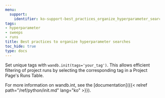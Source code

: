 ```yaml
---
menu:
  support:
    identifier: ko-support-best_practices_organize_hyperparameter_searches
tags:
- hyperparameter
- sweeps
- runs
title: Best practices to organize hyperparameter searches
toc_hide: true
type: docs
---
```


Set unique tags with `wandb.init(tags='your_tag')`. This allows efficient filtering of project runs by selecting the corresponding tag in a Project Page's Runs Table. 


For more information on wandb.int, see the [documentation]({{< relref path="/ref/python/init.md" lang="ko" >}}).